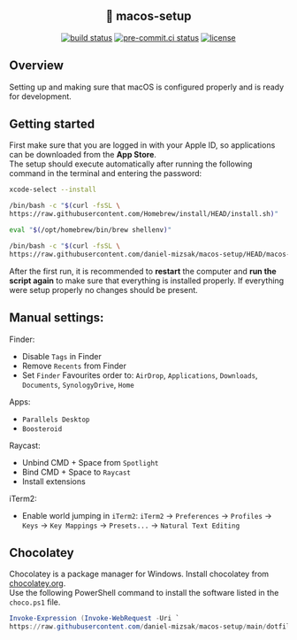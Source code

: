 ## <div align="center"> 🍎 macos-setup</div>

<div align="center">
<a href="https://github.com/daniel-mizsak/macos-setup/actions/workflows/ci.yml" target="_blank"><img src="https://github.com/daniel-mizsak/macos-setup/actions/workflows/ci.yml/badge.svg" alt="build status"></a>
<a href="https://results.pre-commit.ci/latest/github/daniel-mizsak/macos-setup/main" target="_blank"><img src="https://results.pre-commit.ci/badge/github/daniel-mizsak/macos-setup/main.svg" alt="pre-commit.ci status"></a>
<a href="https://img.shields.io/github/license/daniel-mizsak/macos-setup" target="_blank"><img src="https://img.shields.io/github/license/daniel-mizsak/macos-setup" alt="license"></a>
</div>

## Overview
Setting up and making sure that macOS is configured properly and is ready for development.

## Getting started
First make sure that you are logged in with your Apple ID, so applications can be downloaded from the **App Store**.\
The setup should execute automatically after running the following command in the terminal and entering the password:

```bash
xcode-select --install
```

```bash
/bin/bash -c "$(curl -fsSL \
https://raw.githubusercontent.com/Homebrew/install/HEAD/install.sh)"

eval "$(/opt/homebrew/bin/brew shellenv)"
```

```bash
/bin/bash -c "$(curl -fsSL \
https://raw.githubusercontent.com/daniel-mizsak/macos-setup/HEAD/macos-setup.sh)"
```


After the first run, it is recommended to **restart** the computer and **run the script again** to make sure that everything is installed properly.
If everything were setup properly no changes should be present.


## Manual settings:
Finder:
- Disable `Tags` in Finder
- Remove `Recents` from Finder
- Set `Finder` Favourites order to: `AirDrop`, `Applications`, `Downloads`, `Documents`, `SynologyDrive`, `Home`

Apps:
- `Parallels Desktop`
- `Boosteroid`

Raycast:
- Unbind CMD + Space from `Spotlight`
- Bind CMD + Space to `Raycast`
- Install extensions

iTerm2:
- Enable world jumping in `iTerm2`: `iTerm2` -> `Preferences` -> `Profiles` -> `Keys` -> `Key Mappings` -> `Presets...` -> `Natural Text Editing`


## Chocolatey
Chocolatey is a package manager for Windows. Install chocolatey from [chocolatey.org](https://chocolatey.org/install).\
Use the following PowerShell command to install the software listed in the `choco.ps1` file.

```powershell
Invoke-Expression (Invoke-WebRequest -Uri `
https://raw.githubusercontent.com/daniel-mizsak/macos-setup/main/dotfiles/choco/choco.ps1 -UseBasicParsing).Content
```
